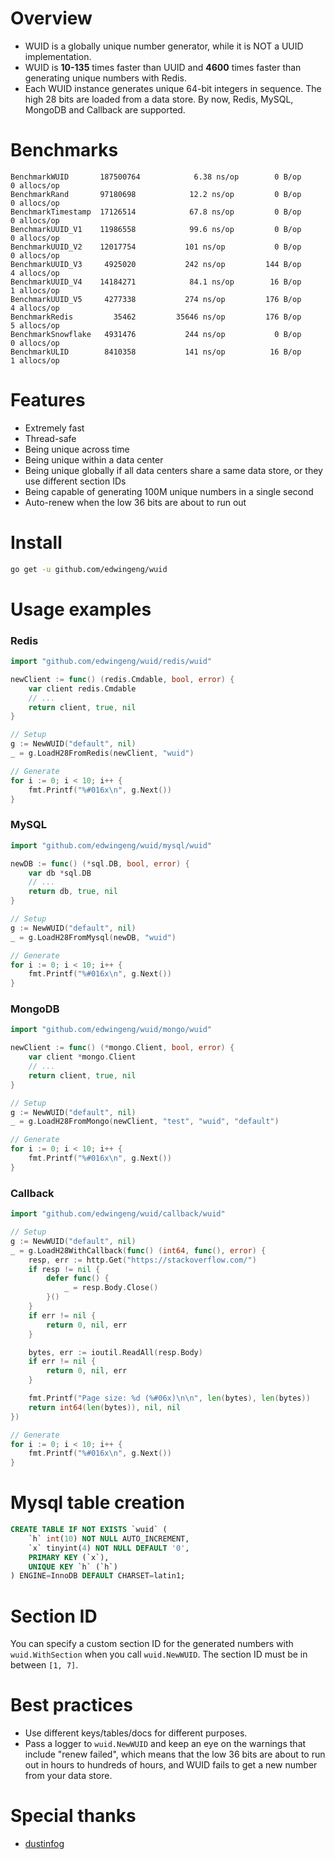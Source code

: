 # Overview
- WUID is a globally unique number generator, while it is NOT a UUID implementation.
- WUID is **10-135** times faster than UUID and **4600** times faster than generating unique numbers with Redis.
- Each WUID instance generates unique 64-bit integers in sequence. The high 28 bits are loaded from a data store. By now, Redis, MySQL, MongoDB and Callback are supported.

# Benchmarks
```
BenchmarkWUID       187500764            6.38 ns/op        0 B/op          0 allocs/op
BenchmarkRand       97180698            12.2 ns/op         0 B/op          0 allocs/op
BenchmarkTimestamp  17126514            67.8 ns/op         0 B/op          0 allocs/op
BenchmarkUUID_V1    11986558            99.6 ns/op         0 B/op          0 allocs/op
BenchmarkUUID_V2    12017754           101 ns/op           0 B/op          0 allocs/op
BenchmarkUUID_V3     4925020           242 ns/op         144 B/op          4 allocs/op
BenchmarkUUID_V4    14184271            84.1 ns/op        16 B/op          1 allocs/op
BenchmarkUUID_V5     4277338           274 ns/op         176 B/op          4 allocs/op
BenchmarkRedis         35462         35646 ns/op         176 B/op          5 allocs/op
BenchmarkSnowflake   4931476           244 ns/op           0 B/op          0 allocs/op
BenchmarkULID        8410358           141 ns/op          16 B/op          1 allocs/op
```

# Features
- Extremely fast
- Thread-safe
- Being unique across time
- Being unique within a data center
- Being unique globally if all data centers share a same data store, or they use different section IDs
- Being capable of generating 100M unique numbers in a single second
- Auto-renew when the low 36 bits are about to run out

# Install
``` bash
go get -u github.com/edwingeng/wuid
```

# Usage examples
### Redis
``` go
import "github.com/edwingeng/wuid/redis/wuid"

newClient := func() (redis.Cmdable, bool, error) {
    var client redis.Cmdable
    // ...
    return client, true, nil
}

// Setup
g := NewWUID("default", nil)
_ = g.LoadH28FromRedis(newClient, "wuid")

// Generate
for i := 0; i < 10; i++ {
    fmt.Printf("%#016x\n", g.Next())
}
```

### MySQL
``` go
import "github.com/edwingeng/wuid/mysql/wuid"

newDB := func() (*sql.DB, bool, error) {
    var db *sql.DB
    // ...
    return db, true, nil
}

// Setup
g := NewWUID("default", nil)
_ = g.LoadH28FromMysql(newDB, "wuid")

// Generate
for i := 0; i < 10; i++ {
    fmt.Printf("%#016x\n", g.Next())
}
```

### MongoDB
``` go
import "github.com/edwingeng/wuid/mongo/wuid"

newClient := func() (*mongo.Client, bool, error) {
    var client *mongo.Client
    // ...
    return client, true, nil
}

// Setup
g := NewWUID("default", nil)
_ = g.LoadH28FromMongo(newClient, "test", "wuid", "default")

// Generate
for i := 0; i < 10; i++ {
    fmt.Printf("%#016x\n", g.Next())
}
```

### Callback
``` go
import "github.com/edwingeng/wuid/callback/wuid"

// Setup
g := NewWUID("default", nil)
_ = g.LoadH28WithCallback(func() (int64, func(), error) {
    resp, err := http.Get("https://stackoverflow.com/")
    if resp != nil {
        defer func() {
            _ = resp.Body.Close()
        }()
    }
    if err != nil {
        return 0, nil, err
    }

    bytes, err := ioutil.ReadAll(resp.Body)
    if err != nil {
        return 0, nil, err
    }

    fmt.Printf("Page size: %d (%#06x)\n\n", len(bytes), len(bytes))
    return int64(len(bytes)), nil, nil
})

// Generate
for i := 0; i < 10; i++ {
    fmt.Printf("%#016x\n", g.Next())
}
```

# Mysql table creation
``` sql
CREATE TABLE IF NOT EXISTS `wuid` (
    `h` int(10) NOT NULL AUTO_INCREMENT,
    `x` tinyint(4) NOT NULL DEFAULT '0',
    PRIMARY KEY (`x`),
    UNIQUE KEY `h` (`h`)
) ENGINE=InnoDB DEFAULT CHARSET=latin1;
```

# Section ID
You can specify a custom section ID for the generated numbers with `wuid.WithSection` when you call `wuid.NewWUID`. The section ID must be in between `[1, 7]`.

# Best practices
- Use different keys/tables/docs for different purposes.
- Pass a logger to `wuid.NewWUID` and keep an eye on the warnings that include "renew failed", which means that the low 36 bits are about to run out in hours to hundreds of hours, and WUID fails to get a new number from your data store.

# Special thanks
- [dustinfog](https://github.com/dustinfog)
